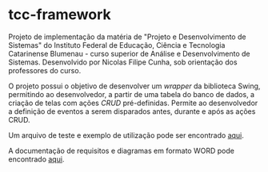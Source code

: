 # tcc-framework
Projeto de implementação da matéria de "Projeto e Desenvolvimento de Sistemas" do Instituto Federal de Educação, Ciência e Tecnologia Catarinense Blumenau - curso superior de Análise e Desenvolvimento de Sistemas. Desenvolvido por Nicolas Filipe Cunha, sob orientação dos professores do curso.

O projeto possui o objetivo de desenvolver um *wrapper* da biblioteca Swing, permitindo ao desenvolvedor, a partir de uma tabela do banco de dados, a criação de telas com ações *CRUD* pré-definidas. Permite ao desenvolvedor a definição de eventos a serem disparados antes, durante e após as ações CRUD.

Um arquivo de teste e exemplo de utilização pode ser encontrado [aqui](https://github.com/NicolasCunha/tcc-framework/blob/master/src/main/java/com/br/framework/bootstrap/SystemBootstrap.java).

A documentação de requisitos e diagramas em formato WORD pode encontrado [aqui](https://docs.google.com/document/d/1Ffr843bFp14zad4FAFdrAW-ES415hAAsvJrjnCPD1TA/edit?usp=sharing).
